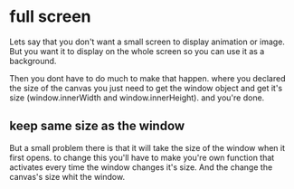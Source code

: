 # full screen

Lets say that you don't want a small screen to display animation or image. But you want it to display on the whole screen so you can use it as a background.

Then you dont have to do much to make that happen. where you declared the size of the canvas you just need to get the window object and get it's size (window.innerWidth and window.innerHeight). and you're done.

## keep same size as the window

But a small problem there is that it will take the size of the window when it first opens. to change this you'll have to make you're own function that activates every time the window changes it's size. And the change the canvas's size whit the window.

